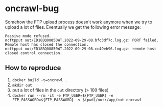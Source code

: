 # oncrawl-bug

Somehow the FTP upload process doesn't work anymore when we try to upload a lot of files. 
Eventually we get the following error message:
```
Passive mode refused.
ncftpput out/ED18BQ0U850WT.2022-09-29-08.bfc3df7c.log.gz: PORT failed.
Remote host has closed the connection.
ncftpput out/ED18BQ0U850WT.2022-09-29-08.cc49eb96.log.gz: remote host closed control connection.
```

## How to reproduce 

1. `docker build -t=oncrawl .`
2. `mkdir out` 
3. put a lot of files in the `out` directory (> 100 files) 
4. `docker run --rm -it -e FTP_USER=${FTP_USER} -e FTP_PASSWORD=${FTP_PASSWORD} -v $(pwd)/out:/app/out oncrawl`




